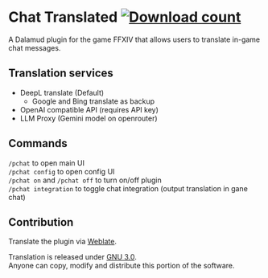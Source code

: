 # Chat Translated [![Download count](https://img.shields.io/endpoint?url=https://qzysathwfhebdai6xgauhz4q7m0mzmrf.lambda-url.us-east-1.on.aws/ChatTranslated)](https://github.com/kelvin124124/ChatTranslated)
A Dalamud plugin for the game FFXIV that allows users to translate in-game chat messages.

## Translation services
- DeepL translate (Default)
  - Google and Bing translate as backup
- OpenAI compatible API (requires API key)  
- LLM Proxy (Gemini model on openrouter)  

## Commands
```/pchat``` to open main UI  
```/pchat config``` to open config UI  
```/pchat on``` and ```/pchat off``` to turn on/off plugin  
```/pchat integration``` to toggle chat integration (output translation in gane chat)

## Contribution
Translate the plugin via [Weblate](https://hosted.weblate.org/projects/chattranslated/).  
  
Translation is released under [GNU 3.0](https://www.gnu.org/licenses/gpl-3.0.en.html).  
Anyone can copy, modify and distribute this portion of the software.
